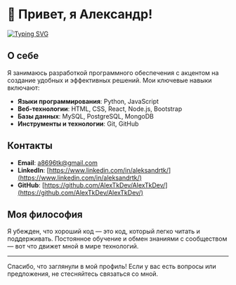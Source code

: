 # 👋 Привет, я Александр!

[![Typing SVG](https://readme-typing-svg.demolab.com?font=Fira+Code&weight=300&size=30&duration=3000&pause=1000&random=true&width=600&lines=Back-end+Developer;Lover+of+new+technologies;Opensource+enthusiast;Open+source+enthusiast)](https://git.io/typing-svg)

## О себе

Я занимаюсь разработкой программного обеспечения с акцентом на создание удобных и эффективных решений. Мои ключевые навыки включают:

- **Языки программирования**: Python, JavaScript
- **Веб-технологии**: HTML, CSS, React, Node.js, Bootstrap
- **Базы данных**: MySQL, PostgreSQL, MongoDB
- **Инструменты и технологии**: Git, GitHub
## Контакты

- **Email**: [a8696tk@gmail.com](mailto:a8696tk@gmail.com)
- **LinkedIn**: [https://www.linkedin.com/in/aleksandrtk/](https://www.linkedin.com/in/aleksandrtk/)
- **GitHub**: [https://github.com/AlexTkDev/AlexTkDev/](https://github.com/AlexTkDev/AlexTkDev/)


## Моя философия

Я убежден, что хороший код — это код, который легко читать и поддерживать. Постоянное обучение и обмен знаниями с сообществом — вот что движет мной в мире технологий.

---

Спасибо, что заглянули в мой профиль! Если у вас есть вопросы или предложения, не стесняйтесь связаться со мной.
